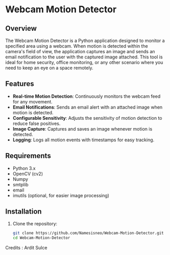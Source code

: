 # Webcam Motion Detector

## Overview

The Webcam Motion Detector is a Python application designed to monitor a specified area using a webcam. When motion is detected within the camera's field of view, the application captures an image and sends an email notification to the user with the captured image attached. This tool is ideal for home security, office monitoring, or any other scenario where you need to keep an eye on a space remotely.

## Features

- **Real-time Motion Detection**: Continuously monitors the webcam feed for any movement.
- **Email Notifications**: Sends an email alert with an attached image when motion is detected.
- **Configurable Sensitivity**: Adjusts the sensitivity of motion detection to reduce false positives.
- **Image Capture**: Captures and saves an image whenever motion is detected.
- **Logging**: Logs all motion events with timestamps for easy tracking.

## Requirements

- Python 3.x
- OpenCV (cv2)
- Numpy
- smtplib
- email
- imutils (optional, for easier image processing)

## Installation

1. Clone the repository:
   ```bash
   git clone https://github.com/Namesisneo/Webcam-Motion-Detector.git
   cd Webcam-Motion-Detector

Credits : Ardit Sulce